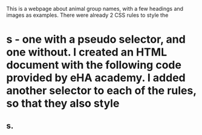 This is a webpage about animal group names, with a few headings and images as examples. There were already 2 CSS rules to style the <h1>s - one with a pseudo selector, and one without.
I created an HTML document with the following code provided by eHA academy. I added another selector to each of the rules, so that they also style <h2>s.
